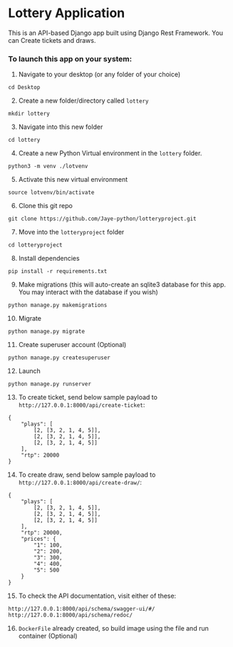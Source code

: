 # Lottery Application
This is an API-based Django app built using Django Rest Framework. You can Create tickets and draws.

### To launch this app on your system:

1. Navigate to your desktop (or any folder of your choice)
```
cd Desktop
```
2. Create a new folder/directory called `lottery`
```
mkdir lottery
```
3. Navigate into this new folder
```
cd lottery
```
4. Create a new Python Virtual environment in the `lottery` folder.
```
python3 -m venv ./lotvenv
```
5. Activate this new virtual environment
```
source lotvenv/bin/activate
```
6. Clone this git repo
```
git clone https://github.com/Jaye-python/lotteryproject.git
```
7. Move into the `lotteryproject` folder 
```
cd lotteryproject
```
8. Install dependencies
```
pip install -r requirements.txt
```
9. Make migrations (this will auto-create an sqlite3 database for this app. You may interact with the database if you wish)
```
python manage.py makemigrations
```
10. Migrate
```
python manage.py migrate
```
11. Create superuser account (Optional)
```
python manage.py createsuperuser
```
12. Launch
```
python manage.py runserver
```
13. To create ticket, send below sample payload to `http://127.0.0.1:8000/api/create-ticket`:
```
{
    "plays": [
        [2, [3, 2, 1, 4, 5]],
        [2, [3, 2, 1, 4, 5]],
        [2, [3, 2, 1, 4, 5]]
    ],
    "rtp": 20000
}
```
14. To create draw, send below sample payload to `http://127.0.0.1:8000/api/create-draw/`:
```
{
    "plays": [
        [2, [3, 2, 1, 4, 5]],
        [2, [3, 2, 1, 4, 5]],
        [2, [3, 2, 1, 4, 5]]
    ],
    "rtp": 20000,
    "prices": {
        "1": 100,
        "2": 200,
        "3": 300,
        "4": 400,
        "5": 500
    }
}
```  
15. To check the API documentation, visit either of these:
```
http://127.0.0.1:8000/api/schema/swagger-ui/#/
http://127.0.0.1:8000/api/schema/redoc/
```
16. `DockerFile` already created, so build image using the file and run container (Optional)





